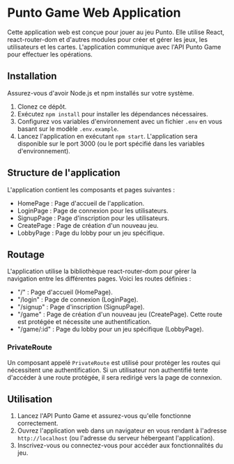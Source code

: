 # Punto Game Web Application

Cette application web est conçue pour jouer au jeu Punto. Elle utilise React, react-router-dom et d'autres modules pour créer et gérer les jeux, les utilisateurs et les cartes. L'application communique avec l'API Punto Game pour effectuer les opérations.

## Installation

Assurez-vous d'avoir Node.js et npm installés sur votre système.

1. Clonez ce dépôt.
2. Exécutez `npm install` pour installer les dépendances nécessaires.
3. Configurez vos variables d'environnement avec un fichier `.env` en vous basant sur le modèle `.env.example`.
4. Lancez l'application en exécutant `npm start`. L'application sera disponible sur le port 3000 (ou le port spécifié dans les variables d'environnement).

## Structure de l'application

L'application contient les composants et pages suivantes :

- HomePage : Page d'accueil de l'application.
- LoginPage : Page de connexion pour les utilisateurs.
- SignupPage : Page d'inscription pour les utilisateurs.
- CreatePage : Page de création d'un nouveau jeu.
- LobbyPage : Page du lobby pour un jeu spécifique.

## Routage

L'application utilise la bibliothèque react-router-dom pour gérer la navigation entre les différentes pages. Voici les routes définies :

- "/" : Page d'accueil (HomePage).
- "/login" : Page de connexion (LoginPage).
- "/signup" : Page d'inscription (SignupPage).
- "/game" : Page de création d'un nouveau jeu (CreatePage). Cette route est protégée et nécessite une authentification.
- "/game/:id" : Page du lobby pour un jeu spécifique (LobbyPage).

### PrivateRoute

Un composant appelé `PrivateRoute` est utilisé pour protéger les routes qui nécessitent une authentification. Si un utilisateur non authentifié tente d'accéder à une route protégée, il sera redirigé vers la page de connexion.

## Utilisation

1. Lancez l'API Punto Game et assurez-vous qu'elle fonctionne correctement.
2. Ouvrez l'application web dans un navigateur en vous rendant à l'adresse `http://localhost` (ou l'adresse du serveur hébergeant l'application).
3. Inscrivez-vous ou connectez-vous pour accéder aux fonctionnalités du jeu.


